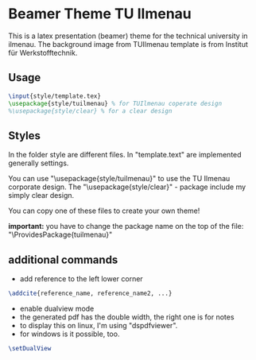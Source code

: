# Beamer Theme TU Ilmenau
This is a latex presentation (beamer) theme for the technical university in ilmenau.
The background image from TUIlmenau template is from Institut für Werkstofftechnik. 

## Usage
```latex
\input{style/template.tex}
\usepackage{style/tuilmenau} % for TUIlmenau coperate design
%\usepackage{style/clear} % for a clear design
```

## Styles
In the folder style are different files. In "template.text" are implemented generally settings.

You can use "\usepackage{style/tuilmenau}" to use the TU Ilmenau corporate design. The "\usepackage{style/clear}" - package include my simply clear design.

You can copy one of these files to create your own theme!

**important:** you have to change the package name on the top of the file: "\ProvidesPackage{tuilmenau}"

## additional commands

* add reference to the left lower corner

```latex
\addcite{reference_name, reference_name2, ...}
```

* enable dualview mode
* the generated pdf has the double width, the right one is for notes
* to display this on linux, I'm using "dspdfviewer".
 * for windows is it possible, too.

```latex
\setDualView
```

